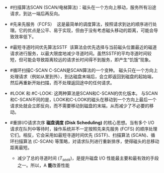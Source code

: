- #扫描算法SCAN (SCAN/电梯算法)：磁头在一个方向上移动，服务所有沿途请求，到达一端后再反向。

- #先来先服务（FCFS）  这是最简单的调度算法，按照请求到达的顺序进行处理。它的优点是公平、易于实现，但由于没有考虑磁头移动的距离，可能会导致效率低下。
    
- #最短寻道时间优先算法SSTF  该算法会优先选择与当前磁头位置最近的磁道请求进行服务，以最大限度地减少寻道时间。虽然SSTF的平均寻道时间较短，但可能会导致距离较远的请求长时间得不到服务，即产生“饥饿”现象。
    
- #循环扫描C-SCAN C-SCAN是SCAN算法的一个变种。 磁头只在一个方向上处理请求（例如从里到外），到达磁盘末端后，会立即返回到磁盘的起始端，然后再重新开始扫描，而不处理返回途中的任何请求。
    
- #LOOK 和  #C-LOOK: 这两种算法是SCAN和C-SCAN的优化版本。 与SCAN和C-SCAN不同的是，LOOK和C-LOOK的磁头在移动到一个方向上最后一个请求处就会立即反向，而不需要移动到磁盘的末端，从而减少了不必要的移动。

- #重排I/O请求次序 
	**磁盘调度 (Disk Scheduling)** 的核心思想。当有多个 I/O 请求在队列中等待时，操作系统并不一定按照先来先服务 (FCFS) 的顺序处理它们。相反，它会采用如最短寻道时间优先 (SSTF)、扫描算法 (SCAN)、循环扫描算法 (C-SCAN) 等策略，对请求队列进行重新排序，使得磁头的总移动距离最短。
	- 减少了总的寻道时间 ($T_{seek}$)，是提升磁盘 I/O 性能最主要和最有效的手段之一。所以，A **能**改善性能